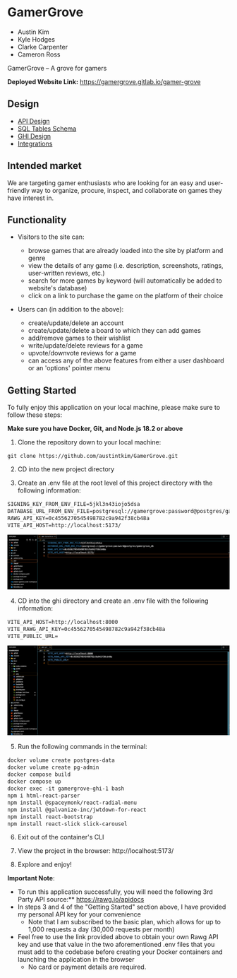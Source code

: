 # GamerGrove
- Austin Kim
- Kyle Hodges
- Clarke Carpenter
- Cameron Ross

GamerGrove – A grove for gamers

**Deployed Website Link:** https://gamergrove.gitlab.io/gamer-grove

## Design
- [API Design](docs/api-design.md)
- [SQL Tables Schema](docs/data-model-design.md)
- [GHI Design](docs/ghi-design.md)
- [Integrations](docs/integrations.md)

## Intended market
We are targeting gamer enthusiasts who are looking for an easy and user-friendly way to organize, procure, inspect, and collaborate on games they have interest in.

## Functionality
- Visitors to the site can:
  - browse games that are already loaded into the site by platform and
   genre
  - view the details of any game (i.e. description, screenshots, ratings,
   user-written reviews, etc.)
  - search for more games by keyword (will automatically be added to
   website's database)
  - click on a link to purchase the game on the platform of their choice

- Users can (in addition to the above):
  - create/update/delete an account
  - create/update/delete a board to which they can add games
  - add/remove games to their wishlist
  - write/update/delete reviews for a game
  - upvote/downvote reviews for a game
  - can access any of the above features from either a user dashboard or
   an 'options' pointer menu

## Getting Started
To fully enjoy this application on your local machine, please make sure to follow these steps:

**Make sure you have Docker, Git, and Node.js 18.2 or above**

1. Clone the repository down to your local machine:
```
git clone https://github.com/austintkim/GamerGrove.git
```

2. CD into the new project directory

3. Create an .env file at the root level of this project directory with the following information:
```
SIGNING_KEY_FROM_ENV_FILE=5jkl3n43iojo5dsa
DATABASE_URL_FROM_ENV_FILE=postgresql://gamergrove:password@postgres/gamergrove_db
RAWG_API_KEY=0c4556270545498782c9a942f38cb48a
VITE_API_HOST=http://localhost:5173/
```

![alt text](image-1.png)

4. CD into the ghi directory and create an .env file with the following information:
```
VITE_API_HOST=http://localhost:8000
VITE_RAWG_API_KEY=0c4556270545498782c9a942f38cb48a
VITE_PUBLIC_URL=

```

![alt text](image-2.png)

5. Run the following commands in the terminal:
```
docker volume create postgres-data
docker volume create pg-admin
docker compose build
docker compose up
docker exec -it gamergrove-ghi-1 bash
npm i html-react-parser
npm install @spaceymonk/react-radial-menu
npm install @galvanize-inc/jwtdown-for-react
npm install react-bootstrap
npm install react-slick slick-carousel
```
6. Exit out of the container's CLI

7. View the project in the browser: http://localhost:5173/

8. Explore and enjoy!

**Important Note**:
- To run this application successfully, you will need the following 3rd Party API source:** https://rawg.io/apidocs
- In steps 3 and 4 of the "Getting Started" section above, I have provided my personal API key for your convenience
  - Note that I am subscribed to the basic plan, which allows for up to 1,000 requests a day (30,000 requests per month)
- Feel free to use the link provided above to obtain your own Rawg API key and use that value in the two aforementioned .env files that you must add to the codebase before creating your Docker containers and launching the application in the browser
  - No card or payment details are required.
